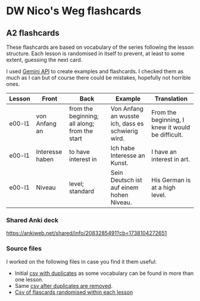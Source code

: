 # DW Nico's Weg flashcards

## A2 flashcards

These flashcards are based on vocabulary of the series following the lesson structure. Each lesson is randomised in itself to prevent, at least to some extent, guessing the next card.

I used [Gemini API](https://ai.google.dev/aistudio) to create examples and flashcards. I checked them as much as I can but of course there could be mistakes, hopefully not horrible ones.


|Lesson|Front          |Back                                         |Example                                          |Translation                                      |
|------|---------------|---------------------------------------------|-------------------------------------------------|-------------------------------------------------|
|e00-l1|von Anfang an  |from the beginning; all along; from the start|Von Anfang an wusste ich, dass es schwierig wird.|From the beginning, I knew it would be difficult.|
|e00-l1|Interesse haben|to have interest in                          |Ich habe Interesse an Kunst.                     |I have an interest in art.                       |
|e00-l1|Niveau         |level; standard                              |Sein Deutsch ist auf einem hohen Niveau.         |His German is at a high level.                   |

### Shared Anki deck

https://ankiweb.net/shared/info/2083285491?cb=1738104272651

### Source files

I worked on the following files in case you find it them useful:
- Initial [csv with duplicates](nicos_weg_flashcards_with_duplicates.csv) as some vocabulary can be found in more than one lesson.
- Same [csv after duplicates are removed](nicos_weg_flashcards_without_duplicates.csv).
- [Csv of flascards randomised within each lesson](nicos_weg_unique_rand_per_lesson.csv)